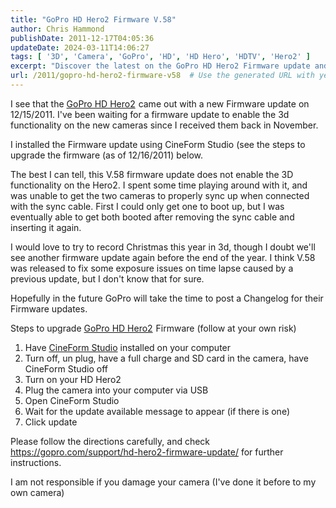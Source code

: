 ```yaml
---
title: "GoPro HD Hero2 Firmware V.58"
author: Chris Hammond
publishDate: 2011-12-17T04:05:36
updateDate: 2024-03-11T14:06:27
tags: [ '3D', 'Camera', 'GoPro', 'HD', 'HD Hero', 'HDTV', 'Hero2' ]
excerpt: "Discover the latest on the GoPro HD Hero2 Firmware update and how to upgrade it using CineForm Studio. Learn about the features and improvements in version V.58."
url: /2011/gopro-hd-hero2-firmware-v58  # Use the generated URL with year
---
```

<p>I see that the <a href="https://www.amazon.com/gp/product/B005WY3TMA/ref=as_li_ss_tl?ie=UTF8&amp;tag=chrishammondc-20&amp;linkCode=as2&amp;camp=1789&amp;creative=390957&amp;creativeASIN=B005WY3TMA">GoPro HD Hero2</a><img alt="" style="margin-top: 0px; margin-right: 0px; margin-bottom: 0px; margin-left: 0px;   border-width: 0px;border-style: none !important;" src="https://www.assoc-amazon.com/e/ir?t=chrishammondc-20&amp;l=as2&amp;o=1&amp;a=B005WY3TMA" width="1" height="1" /> came out with a new Firmware update on 12/15/2011. I've been waiting for a firmware update to enable the 3d functionality on the new cameras since I received them back in November.</p> <p>I installed the Firmware update using CineForm Studio (see the steps to upgrade the firmware (as of 12/16/2011) below.</p> <p>The best I can tell, this V.58 firmware update does not enable the 3D functionality on the Hero2. I spent some time playing around with it, and was unable to get the two cameras to properly sync up when connected with the sync cable. First I could only get one to boot up, but I was eventually able to get both booted after removing the sync cable and inserting it again.</p> <p>I would love to try to record Christmas this year in 3d, though I doubt we'll see another firmware update again before the end of the year. I think V.58 was released to fix some exposure issues on time lapse caused by a previous update, but I don't know that for sure.</p> <p>Hopefully in the future GoPro will take the time to post a Changelog for their Firmware updates.</p> <p>Steps to upgrade <a href="https://www.amazon.com/gp/product/B005WY3TMA/ref=as_li_ss_tl?ie=UTF8&amp;tag=chrishammondc-20&amp;linkCode=as2&amp;camp=1789&amp;creative=390957&amp;creativeASIN=B005WY3TMA">GoPro HD Hero2</a><img alt="" style="margin-top: 0px; margin-right: 0px; margin-bottom: 0px; margin-left: 0px;   border-width: 0px;border-style: none !important;" src="https://www.assoc-amazon.com/e/ir?t=chrishammondc-20&amp;l=as2&amp;o=1&amp;a=B005WY3TMA" width="1" height="1" /> Firmware (follow at your own risk)</p> <ol>     <li>Have <a href="https://gopro.com/support/hd-hero2-firmware-update/">CineForm Studio</a> installed on your computer</li>     <li>Turn off, un plug, have a full charge and SD card in the camera, have CineForm Studio off</li>     <li>Turn on your HD Hero2</li>     <li>Plug the camera into your computer via USB</li>     <li>Open CineForm Studio</li>     <li>Wait for the update available message to appear (if there is one)</li>     <li>Click update</li> </ol> <p>Please follow the directions carefully, and check <a href="https://gopro.com/support/hd-hero2-firmware-update/">https://gopro.com/support/hd-hero2-firmware-update/</a> for further instructions.</p> <p>I am not responsible if you damage your camera (I've done it before to my own camera)</p>


